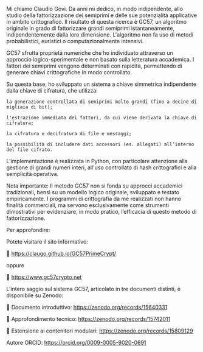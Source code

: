 Mi chiamo Claudio Govi. Da anni mi dedico, in modo indipendente, allo studio della fattorizzazione dei semiprimi e delle sue potenzialità applicative in ambito crittografico.
Il risultato di questa ricerca è GC57, un algoritmo originale in grado di fattorizzare grandi semiprimi istantaneamente, indipendentemente dalla loro dimensione. L'algoritmo non fa uso di metodi probabilistici, euristici o computazionalmente intensivi.

GC57 sfrutta proprietà numeriche che ho individuato attraverso un approccio logico-sperimentale e non basato sulla letteratura accademica. I fattori dei semiprimi vengono determinati con rapidità, permettendo di generare chiavi crittografiche in modo controllato.

Su questa base, ho sviluppato un sistema a chiave simmetrica indipendente dalla chiave di cifratura, che utilizza:

    la generazione controllata di semiprimi molto grandi (fino a decine di migliaia di bit);

    l'estrazione immediata dei fattori, da cui viene derivata la chiave di cifratura;

    la cifratura e decifratura di file e messaggi;

    la possibilità di includere dati accessori (es. allegati) all’interno del file cifrato.

L’implementazione è realizzata in Python, con particolare attenzione alla gestione di grandi numeri interi, all'uso controllato di hash crittografici e alla semplicità operativa.
    

Nota importante: Il metodo GC57 non si fonda su approcci accademici tradizionali, bensì su un modello logico originale, sviluppato e testato empiricamente. 
I programmi di crittografia da me realizzati non hanno finalità commerciali, ma servono esclusivamente come strumenti dimostrativi per evidenziare, in modo pratico,
l’efficacia di questo metodo di fattorizzazione.


Per approfondire:

Potete visitare il sito informativo:

🔹 https://claugo.github.io/GC57PrimeCrypt/

oppure

🔹 https://www.gc57crypto.net

L’intero saggio sul sistema GC57, articolato in tre documenti distinti, è disponibile su Zenodo:

📄 Documento introduttivo: https://zenodo.org/records/15640331

📄 Approfondimento tecnico: https://zenodo.org/records/15742011

📄 Estensione ai contenitori modulari: https://zenodo.org/records/15809129

Autore ORCID: https://orcid.org/0009-0005-9020-0691
